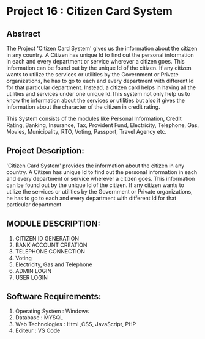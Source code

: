 # Project 16 : Citizen Card System

## Abstract

The Project 'Citizen Card System' gives us the information about the citizen in any country. A Citizen has unique Id to find out the personal information in each and every department or service wherever a citizen goes. This information can be found out by the unique Id of the citizen. If any citizen wants to utilize the services or utilities by the Government or Private organizations, he has to go to each and every department with different Id for that particular department. Instead, a citizen card helps in having all the utilities and services under one unique Id.This system not only help us to know the information about the services or utilities but also it gives the information about the character of the citizen in credit rating.

This System consists of the modules like Personal Information, Credit Rating, Banking, Insurance, Tax, Provident Fund, Electricity, Telephone, Gas, Movies, Municipality, RTO, Voting, Passport, Travel Agency etc.

## Project Description:

'Citizen Card System' provides the information about the citizen in any country. A Citizen has unique Id to find out the personal information in each and every department or service wherever a citizen goes. This information can be found out by the unique Id of the citizen. If any citizen wants to utilize the services or utilities by the Government or Private organizations, he has to go to each and every department with different Id for that particular department

## MODULE DESCRIPTION: 
1. CITIZEN ID GENERATION
2. BANK ACCOUNT CREATION
3. TELEPHONE CONNECTION
4. Voting
5. Electricity, Gas and Telephone
6. ADMIN LOGIN
7. USER LOGIN

## Software Requirements:

1. Operating System :  Windows
2. Database :  MYSQL
3. Web Technologies :  Html ,CSS, JavaScript, PHP
4. Editeur : VS Code
